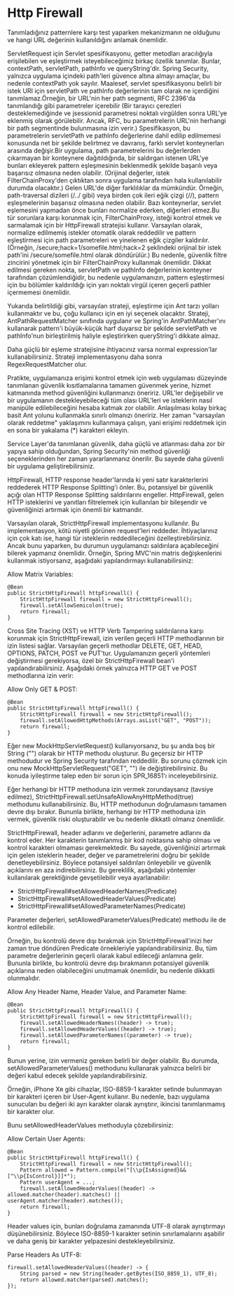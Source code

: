 # Http Firewall

Tanımladığınız patternlere karşı test yaparken mekanizmanın ne olduğunu ve hangi URL değerinin kullanıldığını anlamak
önemlidir.

ServletRequest için Servlet spesifikasyonu, getter metodları aracılığıyla erişilebilen ve eşleştirmek isteyebileceğimiz
birkaç özellik tanımlar. Bunlar, contextPath, servletPath, pathInfo ve queryString'dir. Spring Security, yalnızca
uygulama içindeki path'leri güvence altına almayı amaçlar, bu nedenle contextPath yok sayılır. Maalesef, servlet
spesifikasyonu belirli bir istek URI için servletPath ve pathInfo değerlerinin tam olarak ne içerdiğini
tanımlamaz.Örneğin, bir URL'nin her path segmenti, RFC 2396'da tanımlandığı gibi parametreler içerebilir (Bir tarayıcı
çerezleri desteklemediğinde ve jsessionid parametresi noktalı virgülden sonra URL'ye eklenmiş olarak görülebilir. Ancak,
RFC, bu parametrelerin URL'nin herhangi bir path segmentinde bulunmasına izin verir.) Spesifikasyon, bu parametrelerin
servletPath ve pathInfo değerlerine dahil edilip edilmemesi konusunda net bir şekilde belirtmez ve davranış, farklı
servlet konteynerları arasında değişir.Bir uygulama, path parametrelerini bu değerlerden çıkarmayan bir konteynere
dağıtıldığında, bir saldırgan istenen URL'ye bunları ekleyerek pattern eşleşmesinin beklenmedik şekilde başarılı veya
başarısız olmasına neden olabilir. (Orijinal değerler, istek FilterChainProxy'den çıktıktan sonra uygulama tarafından
hala kullanılabilir durumda olacaktır.) Gelen URL'de diğer farklılıklar da mümkündür. Örneğin, path-traversal
dizileri (/../ gibi) veya birden çok ileri eğik çizgi (//), pattern eşleşmelerinin başarısız olmasına neden olabilir.
Bazı konteynerlar, servlet eşlemesini yapmadan önce bunları normalize ederken, diğerleri etmez.Bu tür sorunlara karşı
korunmak için, FilterChainProxy, isteği kontrol etmek ve sarmalamak için bir HttpFirewall stratejisi kullanır.
Varsayılan olarak, normalize edilmemiş istekler otomatik olarak reddedilir ve pattern eşleştirmesi için path
parametreleri ve yinelenen eğik çizgiler kaldırılır. (Örneğin, /secure;hack=1/somefile.html;hack=2 şeklindeki orijinal
bir istek path'ini /secure/somefile.html olarak döndürülür.) Bu nedenle, güvenlik filtre zincirini yönetmek için bir
FilterChainProxy kullanmak önemlidir. Dikkat edilmesi gereken nokta, servletPath ve pathInfo değerlerinin konteyner
tarafından çözümlendiğidir, bu nedenle uygulamanızın, pattern eşleştirmesi için bu bölümler kaldırıldığı için yarı
noktalı virgül içeren geçerli pathler içermemesi önemlidir.

Yukarıda belirtildiği gibi, varsayılan strateji, eşleştirme için Ant tarzı yolları kullanmaktır ve bu, çoğu kullanıcı
için en iyi seçenek olacaktır. Strateji, AntPathRequestMatcher sınıfında uygulanır ve Spring'in AntPathMatcher'ını
kullanarak pattern'i büyük-küçük harf duyarsız bir şekilde servletPath ve pathInfo'nun birleştirilmiş haliyle
eşleştirirken queryString'i dikkate almaz.

Daha güçlü bir eşleme stratejisine ihtiyacınız varsa normal expression'lar kullanabilirsiniz. Strateji implementasyonu
daha sonra RegexRequestMatcher olur.

Pratikte, uygulamanıza erişimi kontrol etmek için web uygulaması düzeyinde tanımlanan güvenlik kısıtlamalarına tamamen
güvenmek yerine, hizmet katmanında method güvenliğini kullanmanızı öneririz. URL'ler değişebilir ve bir uygulamanın
destekleyebileceği tüm olası URL'leri ve isteklerin nasıl manipüle edilebileceğini hesaba katmak zor olabilir.
Anlaşılması kolay birkaç basit Ant yolunu kullanmakla sınırlı olmanızı öneririz. Her zaman "varsayılan olarak reddetme"
yaklaşımını kullanmaya çalışın, yani erişimi reddetmek için en sona bir yakalama (*) karakteri ekleyin.

Service Layer'da tanımlanan güvenlik, daha güçlü ve atlanması daha zor bir yapıya sahip olduğundan, Spring Security'nin
method güvenliği seçeneklerinden her zaman yararlanmanız önerilir. Bu sayede daha güvenli bir uygulama
geliştirebilirsiniz.

HttpFirewall, HTTP response header'larında ki yeni satır karakterlerini reddederek HTTP Response Splitting'i önler. Bu,
potansiyel bir güvenlik açığı olan HTTP Response Splitting saldırılarını engeller. HttpFirewall, gelen HTTP isteklerini
ve yanıtları filtrelemek için kullanılan bir bileşendir ve güvenliğinizi artırmak için önemli bir katmandır.

Varsayılan olarak, StrictHttpFirewall implementasyonu kullanılır. Bu implementasyon, kötü niyetli görünen request'leri
reddeder. İhtiyaçlarınız için çok katı ise, hangi tür isteklerin reddedileceğini özelleştirebilirsiniz. Ancak bunu
yaparken, bu durumun uygulamanızı saldırılara açabileceğini bilerek yapmanız önemlidir. Örneğin, Spring MVC'nin matris
değişkenlerini kullanmak istiyorsanız, aşağıdaki yapılandırmayı kullanabilirsiniz:

Allow Matrix Variables:

```
@Bean
public StrictHttpFirewall httpFirewall() {
    StrictHttpFirewall firewall = new StrictHttpFirewall();
    firewall.setAllowSemicolon(true);
    return firewall;
}
```

Cross Site Tracing (XST) ve HTTP Verb Tampering saldırılarına karşı korunmak için StrictHttpFirewall, izin verilen
geçerli HTTP methodlarının bir izin listesi sağlar. Varsayılan geçerli methodlar DELETE, GET, HEAD, OPTIONS, PATCH, POST
ve PUT'tur. Uygulamanızın geçerli yöntemleri değiştirmesi gerekiyorsa, özel bir StrictHttpFirewall bean'i
yapılandırabilirsiniz. Aşağıdaki örnek yalnızca HTTP GET ve POST methodlarına izin verir:

Allow Only GET & POST:

```
@Bean
public StrictHttpFirewall httpFirewall() {
    StrictHttpFirewall firewall = new StrictHttpFirewall();
    firewall.setAllowedHttpMethods(Arrays.asList("GET", "POST"));
    return firewall;
}
```

Eğer new MockHttpServletRequest() kullanıyorsanız, bu şu anda boş bir String ("") olarak bir HTTP methodu oluşturur. Bu
geçersiz bir HTTP methodudur ve Spring Security tarafından reddedilir. Bu sorunu çözmek için onu new
MockHttpServletRequest("GET", "") ile değiştirebilirsiniz. Bu konuda iyileştirme talep eden bir sorun için SPR_16851'ı
inceleyebilirsiniz.

Eğer herhangi bir HTTP methoduna izin vermek zorundaysanız (tavsiye edilmez),
StrictHttpFirewall.setUnsafeAllowAnyHttpMethod(true) methodunu kullanabilirsiniz. Bu, HTTP methodunun doğrulamasını
tamamen devre dışı bırakır. Bununla birlikte, herhangi bir HTTP methoduna izin vermek, güvenlik riski oluşturabilir ve
bu nedenle dikkatli olmanız önemlidir.

StrictHttpFirewall, header adlarını ve değerlerini, parametre adlarını da kontrol eder. Her karakterin tanımlanmış bir
kod noktasına sahip olması ve kontrol karakteri olmaması gerekmektedir. Bu sayede, güvenliğinizi artırmak için gelen
isteklerin header, değer ve parametrelerini doğru bir şekilde denetleyebilirsiniz. Böylece potansiyel saldırıları
önleyebilir ve güvenlik açıklarını en aza indirebilirsiniz. Bu gereklilik, aşağıdaki yöntemler kullanılarak gerektiğinde
gevşetilebilir veya ayarlanabilir:

- StrictHttpFirewall#setAllowedHeaderNames(Predicate)
- StrictHttpFirewall#setAllowedHeaderValues(Predicate)
- StrictHttpFirewall#setAllowedParameterNames(Predicate)

Parameter değerleri, setAllowedParameterValues(Predicate) methodu ile de kontrol edilebilir.

Örneğin, bu kontrolü devre dışı bırakmak için StrictHttpFirewall'inizi her zaman true döndüren Predicate örnekleriyle
yapılandırabilirsiniz. Bu, tüm parametre değerlerinin geçerli olarak kabul edileceği anlamına gelir. Bununla birlikte,
bu kontrolü devre dışı bırakmanın potansiyel güvenlik açıklarına neden olabileceğini unutmamak önemlidir, bu nedenle
dikkatli olunmalıdır.

Allow Any Header Name, Header Value, and Parameter Name:

```
@Bean
public StrictHttpFirewall httpFirewall() {
    StrictHttpFirewall firewall = new StrictHttpFirewall();
    firewall.setAllowedHeaderNames((header) -> true);
    firewall.setAllowedHeaderValues((header) -> true);
    firewall.setAllowedParameterNames((parameter) -> true);
    return firewall;
}
```

Bunun yerine, izin vermeniz gereken belirli bir değer olabilir. Bu durumda, setAllowedParameterValues() methodunu
kullanarak yalnızca belirli bir değeri kabul edecek şekilde yapılandırabilirsiniz.

Örneğin, iPhone Xʀ gibi cihazlar, ISO-8859-1 karakter setinde bulunmayan bir karakteri içeren bir User-Agent kullanır.
Bu nedenle, bazı uygulama sunucuları bu değeri iki ayrı karakter olarak ayrıştırır, ikincisi tanımlanmamış bir karakter
olur.

Bunu setAllowedHeaderValues methoduyla çözebilirsiniz:

Allow Certain User Agents:

```
@Bean
public StrictHttpFirewall httpFirewall() {
    StrictHttpFirewall firewall = new StrictHttpFirewall();
    Pattern allowed = Pattern.compile("[\\p{IsAssigned}&&[^\\p{IsControl}]]*");
    Pattern userAgent = ...;
    firewall.setAllowedHeaderValues((header) -> allowed.matcher(header).matches() || userAgent.matcher(header).matches());
    return firewall;
}
```

Header values için, bunları doğrulama zamanında UTF-8 olarak ayrıştırmayı düşünebilirsiniz. Böylece ISO-8859-1
karakter setinin sınırlamalarını aşabilir ve daha geniş bir karakter yelpazesini destekleyebilirsiniz.

Parse Headers As UTF-8:

```
firewall.setAllowedHeaderValues((header) -> {
    String parsed = new String(header.getBytes(ISO_8859_1), UTF_8);
    return allowed.matcher(parsed).matches();
});
```